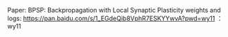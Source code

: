 Paper: BPSP: Backpropagation with Local Synaptic Plasticity
weights and logs:  https://pan.baidu.com/s/1_EGdeQib8VphR7ESKYYwvA?pwd=wy11  ：wy11
